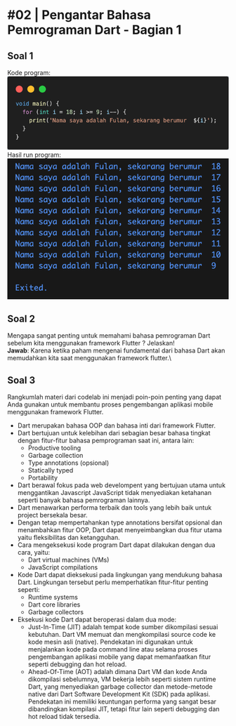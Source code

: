 # #02 | Pengantar Bahasa Pemrograman Dart - Bagian 1

## Soal 1
Kode program:
![Kode program Soal 1](/screenshoot/image_soal1.png)
\
Hasil run program:
![Hasil run kode program Soal 1](/screenshoot/image_run_soal1.png)

## Soal 2
Mengapa sangat penting untuk memahami bahasa pemrograman Dart sebelum kita menggunakan framework Flutter ? Jelaskan!\
**Jawab**: Karena ketika paham mengenai fundamental dari bahasa Dart akan memudahkan kita saat menggunakan framework flutter.\

## Soal 3
Rangkumlah materi dari codelab ini menjadi poin-poin penting yang dapat Anda gunakan untuk membantu proses pengembangan aplikasi mobile menggunakan framework Flutter.

- Dart merupakan bahasa OOP dan bahasa inti dari framework Flutter.
- Dart bertujuan untuk kelebihan dari sebagian besar bahasa tingkat dengan fitur-fitur bahasa pemprograman saat ini, antara lain:
    - Productive tooling
    - Garbage collection
    - Type annotations (opsional)
    - Statically typed
    - Portability
- Dart berawal fokus pada web develompent yang bertujuan utama untuk menggantikan Javascript JavaScript tidak menyediakan ketahanan seperti banyak bahasa pemrograman lainnya.
- Dart menawarkan performa terbaik dan tools yang lebih baik untuk project bersekala besar.
- Dengan tetap mempertahankan type annotations bersifat opsional dan menambahkan fitur OOP, Dart dapat menyeimbangkan dua fitur utama yaitu fleksibilitas dan ketangguhan.
- Cara mengeksekusi kode program Dart dapat dilakukan dengan dua cara, yaitu:
    - Dart virtual machines (VMs)
    - JavaScript compilations
- Kode Dart dapat dieksekusi pada lingkungan yang mendukung bahasa Dart. Lingkungan tersebut perlu memperhatikan fitur-fitur penting seperti:
    - Runtime systems
    - Dart core libraries
    - Garbage collectors
- Eksekusi kode Dart dapat beroperasi dalam dua mode:
    - Just-In-Time (JIT) adalah tempat kode sumber dikompilasi sesuai kebutuhan. Dart VM memuat dan mengkompilasi source code ke kode mesin asli (native). Pendekatan ini digunakan untuk menjalankan kode pada command line atau selama proses pengembangan aplikasi mobile yang dapat memanfaatkan fitur seperti debugging dan hot reload.
    - Ahead-Of-Time (AOT) adalah dimana Dart VM dan kode Anda dikompilasi sebelumnya, VM bekerja lebih seperti sistem runtime Dart, yang menyediakan garbage collector dan metode-metode native dari Dart Software Development Kit (SDK) pada aplikasi. Pendekatan ini memiliki keuntungan performa yang sangat besar dibandingkan kompilasi JIT, tetapi fitur lain seperti debugging dan hot reload tidak tersedia.
